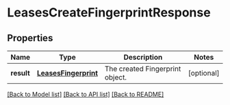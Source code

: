 # LeasesCreateFingerprintResponse

## Properties
Name | Type | Description | Notes
------------ | ------------- | ------------- | -------------
**result** | [**LeasesFingerprint**](LeasesFingerprint.md) | The created Fingerprint object. | [optional] 

[[Back to Model list]](../README.md#documentation-for-models) [[Back to API list]](../README.md#documentation-for-api-endpoints) [[Back to README]](../README.md)


